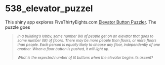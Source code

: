 # 538_elevator_puzzel

This shiny app explores FiveThirtyEights.com [Elevator Button Puzzler](http://fivethirtyeight.com/features/can-you-solve-this-elevator-button-puzzle/).  The puzzle goes 

><sub>*In a building’s lobby, some number (N) of people get on an elevator that goes to some number (M) of floors. There may be more people than floors, or more floors than people. Each person is equally likely to choose any floor, independently of one another. When a floor button is pushed, it will light up. <br><br>What is the expected number of lit buttons when the elevator begins its ascent?*
</sub>

